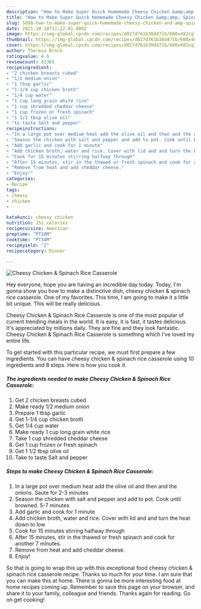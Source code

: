 ```yaml
---
description: "How to Make Super Quick Homemade Cheesy Chicken &amp;amp; Spinach Rice Casserole"
title: "How to Make Super Quick Homemade Cheesy Chicken &amp;amp; Spinach Rice Casserole"
slug: 5698-how-to-make-super-quick-homemade-cheesy-chicken-and-amp-spinach-rice-casserole
date: 2021-10-10T11:22:01.800Z
image: https://img-global.cpcdn.com/recipes/d027d761b30d471b/680x482cq70/cheesy-chicken-spinach-rice-casserole-recipe-main-photo.jpg
thumbnail: https://img-global.cpcdn.com/recipes/d027d761b30d471b/680x482cq70/cheesy-chicken-spinach-rice-casserole-recipe-main-photo.jpg
cover: https://img-global.cpcdn.com/recipes/d027d761b30d471b/680x482cq70/cheesy-chicken-spinach-rice-casserole-recipe-main-photo.jpg
author: Theresa Brock
ratingvalue: 4.6
reviewcount: 41365
recipeingredient:
- "2 chicken breasts cubed"
- "1/2 medium onion"
- "1 tbsp garlic"
- "1-1/4 cup chicken broth"
- "1/4 cup water"
- "1 cup long grain white rice"
- "1 cup shredded cheddar cheese"
- "1 cup frozen or fresh spinach"
- "1 1/2 tbsp olive oil"
- "to taste Salt and pepper"
recipeinstructions:
- "In a large pot over medium heat add the olive oil and then and the onions. Saute for 2-3 minutes"
- "Season the chicken with salt and pepper and add to pot. Cook until browned. 5-7 minutes"
- "Add garlic and cook for 1 minute"
- "Add chicken broth, water and rice. Cover with lid and and turn the heat down to low"
- "Cook for 15 minutes stirring halfway through"
- "After 15 minutes, stir in the thawed or fresh spinach and cook for another 7 minutes."
- "Remove from heat and add cheddar cheese."
- "Enjoy!"
categories:
- Recipe
tags:
- cheesy
- chicken
- 

katakunci: cheesy chicken  
nutrition: 251 calories
recipecuisine: American
preptime: "PT18M"
cooktime: "PT34M"
recipeyield: "2"
recipecategory: Dinner

---
```



![Cheesy Chicken &amp; Spinach Rice Casserole](https://img-global.cpcdn.com/recipes/d027d761b30d471b/680x482cq70/cheesy-chicken-spinach-rice-casserole-recipe-main-photo.jpg)

Hey everyone, hope you are having an incredible day today. Today, I'm gonna show you how to make a distinctive dish, cheesy chicken &amp; spinach rice casserole. One of my favorites. This time, I am going to make it a little bit unique. This will be really delicious.



Cheesy Chicken &amp; Spinach Rice Casserole is one of the most popular of current trending meals in the world. It is easy, it is fast, it tastes delicious. It's appreciated by millions daily. They are fine and they look fantastic. Cheesy Chicken &amp; Spinach Rice Casserole is something which I've loved my entire life.


To get started with this particular recipe, we must first prepare a few ingredients. You can have cheesy chicken &amp; spinach rice casserole using 10 ingredients and 8 steps. Here is how you cook it.

<!--inarticleads1-->

##### The ingredients needed to make Cheesy Chicken &amp; Spinach Rice Casserole:

1. Get 2 chicken breasts cubed
1. Make ready 1/2 medium onion
1. Prepare 1 tbsp garlic
1. Get 1-1/4 cup chicken broth
1. Get 1/4 cup water
1. Make ready 1 cup long grain white rice
1. Take 1 cup shredded cheddar cheese
1. Get 1 cup frozen or fresh spinach
1. Get 1 1/2 tbsp olive oil
1. Take to taste Salt and pepper




<!--inarticleads2-->

##### Steps to make Cheesy Chicken &amp; Spinach Rice Casserole:

1. In a large pot over medium heat add the olive oil and then and the onions. Saute for 2-3 minutes
1. Season the chicken with salt and pepper and add to pot. Cook until browned. 5-7 minutes
1. Add garlic and cook for 1 minute
1. Add chicken broth, water and rice. Cover with lid and and turn the heat down to low
1. Cook for 15 minutes stirring halfway through
1. After 15 minutes, stir in the thawed or fresh spinach and cook for another 7 minutes.
1. Remove from heat and add cheddar cheese.
1. Enjoy!




So that is going to wrap this up with this exceptional food cheesy chicken &amp; spinach rice casserole recipe. Thanks so much for your time. I am sure that you can make this at home. There is gonna be more interesting food at home recipes coming up. Remember to save this page on your browser, and share it to your family, colleague and friends. Thanks again for reading. Go on get cooking!
